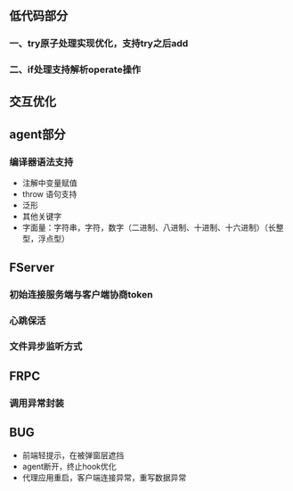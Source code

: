 ## 低代码部分
### 一、try原子处理实现优化，支持try之后add
### 二、if处理支持解析operate操作

## 交互优化


## agent部分
### 编译器语法支持
* 注解中变量赋值
* throw 语句支持
* 泛形
* 其他关键字
* 字面量：字符串，字符，数字（二进制、八进制、十进制、十六进制）（长整型，浮点型）

## FServer
### 初始连接服务端与客户端协商token
### 心跳保活
### 文件异步监听方式

## FRPC
### 调用异常封装

## BUG
* 前端轻提示，在被弹窗层遮挡
* agent断开，终止hook优化
* 代理应用重启，客户端连接异常，重写数据异常
